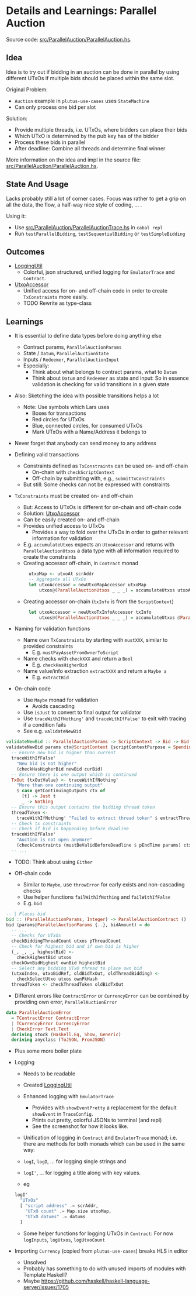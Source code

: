 
# Details and Learnings: Parallel Auction


Source code: [src/ParallelAuction/ParallelAuction.hs](src/ParallelAuction/ParallelAuction.hs).


## Idea

Idea is to try out if bidding in an auction can be done in parallel by using different UTxOs if multiple bids should be placed within the same slot.

Original Problem:
- `Auction` example in `plutus-use-cases` uses `StateMachine`
- Can only process one bid per slot

Solution:
- Provide multiple threads, i.e. UTxOs, where bidders can place their bids
- Which UTxO is determined by the pub key has of the bidder
- Process these bids in parallel
- After deadline: Combine all threads and determine final winner

More information on the idea and impl in the source file: [src/ParallelAuction/ParallelAuction.hs](src/ParallelAuction/ParallelAuction.hs).



## State And Usage

Lacks probably still a lot of corner cases. Focus was rather to get a grip on all the data, the flow, a half-way nice style of coding, ... .

Using it:
- Use [src/ParallelAuction/ParallelAuctionTrace.hs](src/ParallelAuction/ParallelAuctionTrace.hs) in `cabal repl`
- Run `testParallelBidding`, `testSequentialBidding` or `testSimpleBidding`



## Outcomes

- [LoggingUtil](../src/Utils/LoggingUtil.hs)
  - Colorful, json structured, unified logging for `EmulatorTrace` and `Contract`.
- [UtxoAccessor](../src/Utils/UtxoAccessor.hs)
  - Unified access for on- and off-chain code in order to create `TxConstraints` more easily.
  - TODO Rewrite as type-class



## Learnings

- It is essential to define data types before doing anything else
  - Contract params, `ParallelAuctionParams`
  - State / `Datum`, `ParallelAuctionState`
  - Inputs / `Redeemer`, `ParallelAuctionInput`
  - Especially:
    - Think about what belongs to contract params, what to `Datum`
    - Think about `Datum` and `Redeemer` as state and input: So in essence validation is checking for valid transitions in a given state

- Also: Sketching the idea with possible transitions helps a lot
  - Note: Use symbols which Lars uses
    - Boxes for transactions
    - Red circles for UTxOs
    - Blue, connected circles, for consumed UTxOs
    - Mark UTxOs with a Name/Address it belongs to

- Never forget that anybody can send money to any address

- Defining valid transactions
  - Constraints defined as `TxConstraints` can be used on- and off-chain
    - On-chain with `checkScriptContext`
    - Off-chain by submitting with, e.g., `submitTxConstraints`
  - But still: Some checks can not be expressed with constraints

- `TxConstraints` must be created on- and off-chain
  - But: Access to UTxOs is different for on-chain and off-chain code
  - Solution: [UtxoAccessor](../src/Utils/UtxoAccessor.hs)
  - Can be easily created on- and off-chain
  - Provides unified access to UTxOs
    - Provides a way to fold over the UTxOs in order to gather relevant information for validation
  - E.g. `accumulateUtxos` expects an `UtxoAccessor` and returns with `ParallelAuctionUtxos` a data type with all information required to create the constraints
  - Creating accessor off-chain, in `Contract` monad
    ```haskell
      utxoMap <- utxoAt scrAddr
      -- Aggregate all UTxOs
      let utxoAccessor = newUtxoMapAccessor utxoMap
          utxos@(ParallelAuctionUtxos _ _ _) = accumulateUtxos utxoAccessor
    ```
  - Creating accessor on-chain (`txInfo` is from the `ScriptContext`)
    ```haskell
      let utxoAccessor = newUtxoTxInfoAccessor txInfo
          utxos@(ParallelAuctionUtxos _ _ _) = accumulateUtxos @ParallelAuctionState utxoAccessor
    ```

- Naming for validation functions
  - Name own `TxConstraints` by starting with `mustXXX`, similar to provided constraints
    - E.g. `mustPayAssetFromOwnerToScript`
  - Name checks with `checkXXX` and return a `Bool`
    - E.g. `checkHasHigherBid`
  - Name value/info extraction `extractXXX` and return a `Maybe a`
    - E.g. `extractBid`

- On-chain code
  - Use `Maybe` monad for validation
    - Avoids cascading
  - Use `isJust` to convert to final output for validator
  - Use `traceWithIfNothing'` and `traceWithIfFalse'` to exit with tracing if a condition fails
  - See e.g. `validateNewBid`
```haskell
validateNewBid :: ParallelAuctionParams -> ScriptContext -> Bid -> Bid -> Bool
validateNewBid params ctx@ScriptContext {scriptContextPurpose = Spending txOutRef} curBid newBid = isJust $ do
  -- Ensure new bid is higher than current
  traceWithIfFalse'
    "New bid is not higher"
    (checkHasHigherBid newBid curBid)
  -- Ensure there is one output which is continued
  TxOut {txOutValue} <- traceWithIfNothing'
    "More than one continuing output"
    $ case getContinuingOutputs ctx of
      [t] -> Just t
      _ -> Nothing
  -- Ensure this output contains the bidding thread token
  threadToken <-
    traceWithIfNothing' "Failed to extract thread token" $ extractThreadToken txOutValue
  -- Check tx constraints
  -- Check if bid is happending before deadline
  traceWithIfFalse'
    "Auction is not open anymore"
    (checkConstraints (mustBeValidBeforeDeadline $ pEndTime params) ctx)
  -- ...
```
  - TODO: Think about using `Either`

- Off-chain code
  - Similar to `Maybe`, use `throwError` for early exists and non-cascading checks
  - Use helper functions `failWithIfNothing` and `failWithIfFalse`
  - E.g. `bid`
```haskell
-- | Places bid
bid :: (ParallelAuctionParams, Integer) -> ParallelAuctionContract ()
bid (params@ParallelAuctionParams {..}, bidAmount) = do
  -- ...
  -- Checks for UTxOs
  checkBiddingThreadCount utxos pThreadCount
  -- Check for highest bid and if own bid is higher
  (_, _, _, highestBid) <-
    checkHighestBid utxos
  checkOwnBidHighest ownBid highestBid
  -- Select any bidding UTxO thread to place own bid
  (utxoIndex, utxoBidRef, oldBidTxOut, oldThreadBidding) <-
    checkSelectUtxo utxos ownPkHash
  threadToken <- checkThreadToken oldBidTxOut

```

- Different errors like `ContractError` or `CurrencyError` can be combined by providing own error, `ParallelAuctionError`
```haskell
data ParallelAuctionError
  = TContractError ContractError
  | TCurrencyError CurrencyError
  | CheckError Text.Text
  deriving stock (Haskell.Eq, Show, Generic)
  deriving anyclass (ToJSON, FromJSON)
```
  - Plus some more boiler plate

- Logging
  - Needs to be readable
  - Created [LoggingUtil](../src/Utils/LoggingUtil.hs)
  - Enhanced logging with `EmulatorTrace`
    - Provides with `showEventPretty` a replacement for the default `showEvent` in `TraceConfig`.
    - Prints out pretty, colorful JSONs to terminal (and repl)
    - See the screenshot for how it looks like.

   - Unification of logging in `Contract` and `EmulatorTrace` monad; i.e. there are methods for both monads which can be used in the same way:
    - `logI`, `logD`, ... for logging single strings and
    - `logI'`, ... for logging a title along with key values.
    - eg
  ```haskell
  logI'
    "UTxOs"
    [ "script address" .= scrAddr,
      "UTxO count" .= Map.size utxoMap,
      "UTxO datums" .= datums
    ]
  ```
  - Some helper functions for logging UTxOs in `Contract`: For now `logInputs`, `logUtxos`, `logUtxoCount`


- Importing `Currency` (copied from `plutus-use-cases`) breaks HLS in editor
  - Unsolved
  - Probably has something to do with unused imports of modules with Template Haskell?
  - Maybe https://github.com/haskell/haskell-language-server/issues/1705
